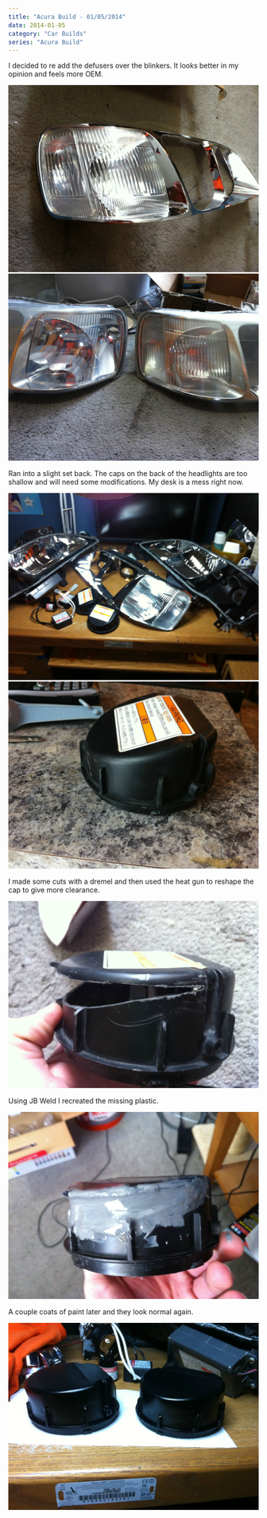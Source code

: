 ```yaml
---
title: "Acura Build - 01/05/2014"
date: 2014-01-05
category: "Car Builds"
series: "Acura Build"
---
```


I decided to re add the defusers over the blinkers. It looks better in my opinion and feels more OEM.

![](images/1.jpg)
![](images/2.jpg)

Ran into a slight set back. The caps on the back of the headlights are too shallow and will need some modifications. My desk is a mess right now.

![](images/3.jpg)
![](images/4.jpg)

I made some cuts with a dremel and then used the heat gun to reshape the cap to give more clearance.

![](images/5.jpg)

Using JB Weld I recreated the missing plastic.

![](images/6.jpg)

A couple coats of paint later and they look normal again.

![](images/7.jpg)
